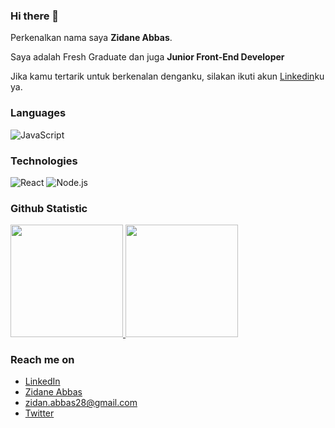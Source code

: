 ### Hi there 👋

Perkenalkan nama saya **Zidane Abbas**.<br>

Saya adalah Fresh Graduate dan juga **Junior Front-End Developer**<br>

Jika kamu tertarik untuk berkenalan denganku, silakan ikuti akun [Linkedin](www.linkedin.com/in/zidane-abbas)ku ya.

### Languages
![JavaScript](https://img.shields.io/badge/-JavaScript-000?&logo=JavaScript)

### Technologies
![React](https://img.shields.io/badge/-React-000?&logo=React)
![Node.js](https://img.shields.io/badge/-Node.js-000?&logo=node.js)

### Github Statistic
<p align="left">
<a href="https://github.com/zidanabbas">
  <img height="180em" src="https://github-readme-stats-eight-theta.vercel.app/api?username=zidanabbas&show_icons=true&theme=algolia&include_all_commits=true&count_private=true"/>
  <img height="180em" src="https://github-readme-stats-eight-theta.vercel.app/api/top-langs/?username=zidanabbas&layout=compact&theme=algolia"/>
</a>
</p>

### Reach me on
- <a href="www.linkedin.com/in/zidane-abbas">LinkedIn</a>
- <a href="https://zidanabbas.vercel.app/">Zidane Abbas</a>
- zidan.abbas28@gmail.com
- <a href="https://twitter.com/zdnabbs">Twitter</a>
